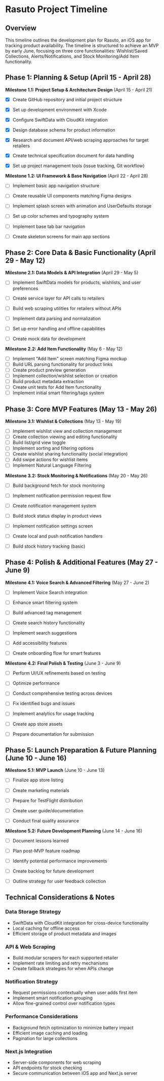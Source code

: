 # Rasuto Project Timeline

## Overview
This timeline outlines the development plan for Rasuto, an iOS app for tracking product availability. The timeline is structured to achieve an MVP by early June, focusing on three core functionalities: Wishlist/Saved Collections, Alerts/Notifications, and Stock Monitoring/Add Item functionality.


## Phase 1: Planning & Setup (April 15 - April 28)
**Milestone 1.1: Project Setup & Architecture Design** (April 15 - April 21)
- [x] Create GitHub repository and initial project structure
- [x] Set up development environment with Xcode
- [x] Configure SwiftData with CloudKit integration
- [x] Design database schema for product information
- [x] Research and document API/web scraping approaches for target retailers
- [x] Create technical specification document for data handling
- [x] Set up project management tools (issue tracking, Git workflow)


**Milestone 1.2: UI Framework & Base Navigation** (April 22 - April 28)
- [ ] Implement basic app navigation structure
- [ ] Create reusable UI components matching Figma designs
- [ ] Implement splash screen with animation and UserDefaults storage
- [ ] Set up color schemes and typography system
- [ ] Implement base tab bar navigation
- [ ] Create skeleton screens for main app sections


## Phase 2: Core Data & Basic Functionality (April 29 - May 12)
**Milestone 2.1: Data Models & API Integration** (April 29 - May 5)
- [ ] Implement SwiftData models for products, wishlists, and user preferences
- [ ] Create service layer for API calls to retailers
- [ ] Build web scraping utilities for retailers without APIs
- [ ] Implement data parsing and normalization
- [ ] Set up error handling and offline capabilities
- [ ] Create mock data for development


**Milestone 2.2: Add Item Functionality** (May 6 - May 12)
- [ ] Implement "Add Item" screen matching Figma mockup
- [ ] Build URL parsing functionality for product links
- [ ] Create product preview generation
- [ ] Implement collection/wishlist selection or creation
- [ ] Build product metadata extraction
- [ ] Create unit tests for Add Item functionality
- [ ] Implement initial smart filtering/tags system

## Phase 3: Core MVP Features (May 13 - May 26)
**Milestone 3.1: Wishlist & Collections** (May 13 - May 19)
- [ ] Implement wishlist view and collection management
- [ ] Create collection viewing and editing functionality
- [ ] Build list/grid view toggle
- [ ] Implement sorting and filtering options
- [ ] Create wishlist sharing functionality (social integration)
- [ ] Add swipe actions for wishlist items
- [ ] Implement Natural Language Filtering

**Milestone 3.2: Stock Monitoring & Notifications** (May 20 - May 26)
- [ ] Build background fetch for stock monitoring
- [ ] Implement notification permission request flow
- [ ] Create notification management system
- [ ] Build stock status display in product views
- [ ] Implement notification settings screen
- [ ] Create local and push notification handlers
- [ ] Build stock history tracking (basic)


## Phase 4: Polish & Additional Features (May 27 - June 9)
**Milestone 4.1: Voice Search & Advanced Filtering** (May 27 - June 2)
- [ ] Implement Voice Search integration
- [ ] Enhance smart filtering system
- [ ] Build advanced tag management
- [ ] Create search history functionality
- [ ] Implement search suggestions
- [ ] Add accessibility features
- [ ] Create onboarding flow for smart features


**Milestone 4.2: Final Polish & Testing** (June 3 - June 9)
- [ ] Perform UI/UX refinements based on testing
- [ ] Optimize performance
- [ ] Conduct comprehensive testing across devices
- [ ] Fix identified bugs and issues
- [ ] Implement analytics for usage tracking
- [ ] Create app store assets
- [ ] Prepare documentation for submission


## Phase 5: Launch Preparation & Future Planning (June 10 - June 16)
**Milestone 5.1: MVP Launch** (June 10 - June 13)
- [ ] Finalize app store listing
- [ ] Create marketing materials
- [ ] Prepare for TestFlight distribution
- [ ] Create user guide/documentation
- [ ] Conduct final quality assurance


**Milestone 5.2: Future Development Planning** (June 14 - June 16)
- [ ] Document lessons learned
- [ ] Plan post-MVP feature roadmap
- [ ] Identify potential performance improvements
- [ ] Create backlog for future development
- [ ] Outline strategy for user feedback collection


## Technical Considerations & Notes


### Data Storage Strategy
- SwiftData with CloudKit integration for cross-device functionality
- Local caching for offline access
- Efficient storage of product metadata and images


### API & Web Scraping
- Build modular scrapers for each supported retailer
- Implement rate limiting and retry mechanisms
- Create fallback strategies for when APIs change


### Notification Strategy
- Request permissions contextually when user adds first item
- Implement smart notification grouping
- Allow fine-grained control over notification types


### Performance Considerations
- Background fetch optimization to minimize battery impact
- Efficient image caching and loading
- Pagination for large collections


### Next.js Integration
- Server-side components for web scraping
- API endpoints for stock checking
- Secure communication between iOS app and Next.js server
